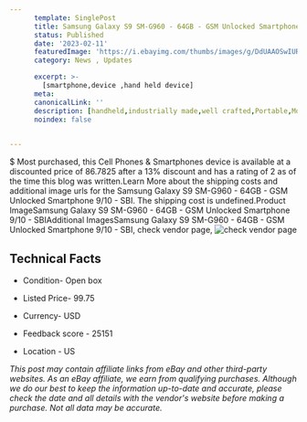 ```yaml
---
      template: SinglePost
      title: Samsung Galaxy S9 SM-G960 - 64GB - GSM Unlocked Smartphone 9/10 - SBI
      status: Published
      date: '2023-02-11'
      featuredImage: 'https://i.ebayimg.com/thumbs/images/g/DdUAAOSwIUReKGbS/s-l225.jpg'
      category: News , Updates

      excerpt: >-
        [smartphone,device ,hand held device]
      meta:
      canonicalLink: ''
      description: [handheld,industrially made,well crafted,Portable,Mobile,Compact,Convenient,Lightweight,Maneuverable,Man-portable,Miniature,Carriable,Hand-held,Light,Holdable,Transportable,Mobile device,Pocket-sized,On-the-go,Wireless,Cordless,Compact size,Convenient size, smartphone,device ,hand held device]
      noindex: false

        
---
```

$
    Most purchased, this Cell Phones & Smartphones device is available at a discounted price of 86.7825 after a 13% discount and has a rating of 2 as of the time this blog was written.Learn More about the shipping costs and additional image urls for the Samsung Galaxy S9 SM-G960 - 64GB - GSM Unlocked Smartphone 9/10 - SBI. The shipping cost is undefined.Product ImageSamsung Galaxy S9 SM-G960 - 64GB - GSM Unlocked Smartphone 9/10 - SBIAdditional ImagesSamsung Galaxy S9 SM-G960 - 64GB - GSM Unlocked Smartphone 9/10 - SBI, check vendor page, ![check vendor page](https://origin-galleryplus.ebayimg.com/ws/web/174218584095_2_0_1/225x225.jpg,https://origin-galleryplus.ebayimg.com/ws/web/174218584095_3_0_1/225x225.jpg,https://origin-galleryplus.ebayimg.com/ws/web/174218584095_4_0_1/225x225.jpg,https://origin-galleryplus.ebayimg.com/ws/web/174218584095_5_0_1/225x225.jpg,https://origin-galleryplus.ebayimg.com/ws/web/174218584095_6_0_1/225x225.jpg)
    
    

 ## Technical Facts 



     
      

 - Condition- Open box 


      

 - Listed Price- 99.75 


      

 - Currency- USD 


      

 - Feedback score - 25151 


      

 - Location - US 


      
      

 *_This post may contain affiliate links from eBay and other third-party websites. As an eBay affiliate, we earn from qualifying purchases. Although we do our best to keep the information up-to-date and accurate, please check the date and all details with the vendor's website before making a purchase. Not all data may be accurate._*



    
    
    
    
    